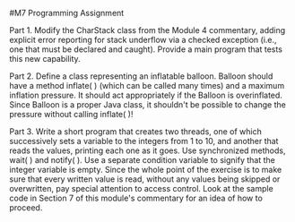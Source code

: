 #M7 Programming Assignment

Part 1. Modify the CharStack class from the Module 4 commentary, adding explicit error reporting for stack underflow via a checked exception (i.e., one that must be declared and caught). Provide a main program that tests this new capability.

Part 2. Define a class representing an inflatable balloon. Balloon should have a method inflate( ) (which can be called many times) and a maximum inflation pressure. It should act appropriately if the Balloon is overinflated. Since Balloon is a proper Java class, it shouldn't be possible to change the pressure without calling inflate( )!

Part 3. Write a short program that creates two threads, one of which successively sets a variable to the integers from 1 to 10, and another that reads the values, printing each one as it goes. Use synchronized methods, wait( ) and notify( ). Use a separate condition variable to signify that the integer variable is empty. Since the whole point of the exercise is to make sure that every written value is read, without any values being skipped or overwritten, pay special attention to access control. Look at the sample code in Section 7 of this module's commentary for an idea of how to proceed.

